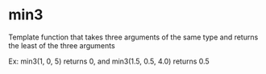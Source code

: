 # min3

Template function that takes three arguments of the same type and returns the least of the three arguments

Ex: min3(1, 0, 5) returns 0, and min3(1.5, 0.5, 4.0) returns 0.5
